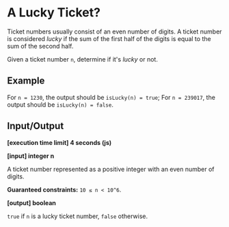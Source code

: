 # A Lucky Ticket?

Ticket numbers usually consist of an even number of digits. A ticket number is considered _lucky_ if the sum of the first half of the digits is equal to the sum of the second half.

Given a ticket number `n`, determine if it's _lucky_ or not.

## Example

For `n = 1230`, the output should be `isLucky(n) = true`;
For `n = 239017`, the output should be `isLucky(n) = false`.

## Input/Output

**[execution time limit] 4 seconds (js)**

**[input] integer n**

A ticket number represented as a positive integer with an even number of digits.

**Guaranteed constraints:**
`10 ≤ n < 10^6`.

**[output] boolean**

`true` if `n` is a lucky ticket number, `false` otherwise.